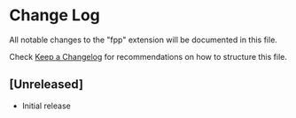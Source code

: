 # Change Log

All notable changes to the "fpp" extension will be documented in this file.

Check [Keep a Changelog](http://keepachangelog.com/) for recommendations on how to structure this file.

## [Unreleased]

- Initial release